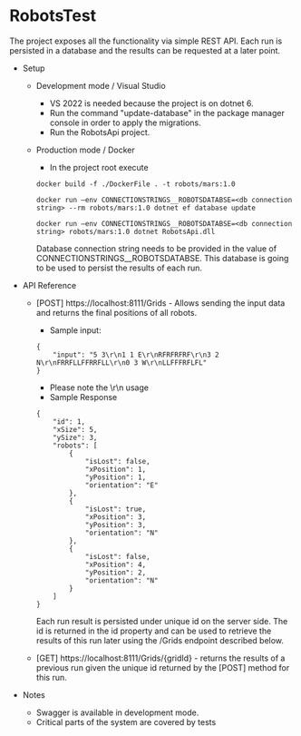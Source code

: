 # RobotsTest

The project exposes all the functionality via simple  REST API. Each run is persisted in a database and the results can be requested at a later point.

- Setup
    - Development mode / Visual Studio
        - VS 2022 is needed because the project is on dotnet 6.
        - Run the command "update-database" in the package manager console in order to apply the migrations.
        - Run the RobotsApi project.
    - Production mode / Docker
        - In the project root execute 
        
        ```
        docker build -f ./DockerFile . -t robots/mars:1.0

        docker run —env CONNECTIONSTRINGS__ROBOTSDATABSE=<db connection string> --rm robots/mars:1.0 dotnet ef database update

        docker run —env CONNECTIONSTRINGS__ROBOTSDATABSE=<db connection string> robots/mars:1.0 dotnet RobotsApi.dll
        ```

        Database connection string needs to be provided in the value of CONNECTIONSTRINGS__ROBOTSDATABSE. This database is going to be used to persist the results of each run.

- API Reference
    - [POST] https://localhost:8111/Grids - Allows sending the input data and returns the final positions of all robots.
        - Sample input: 
                
        ```
        {
            "input": "5 3\r\n1 1 E\r\nRFRFRFRF\r\n3 2 N\r\nFRRFLLFFRRFLL\r\n0 3 W\r\nLLFFFRFLFL"
        }
        ```
  
        - Please note the \r\n usage
        - Sample Response
        
        ```
        {
            "id": 1,
            "xSize": 5,
            "ySize": 3,
            "robots": [
                {
                    "isLost": false,
                    "xPosition": 1,
                    "yPosition": 1,
                    "orientation": "E"
                },
                {
                    "isLost": true,
                    "xPosition": 3,
                    "yPosition": 3,
                    "orientation": "N"
                },
                {
                    "isLost": false,
                    "xPosition": 4,
                    "yPosition": 2,
                    "orientation": "N"
                }
            ]
        }
        ```
        
        Each run result is persisted under unique id on the server side. The id is returned in the id property and can be used to retrieve the results of this run later using the /Grids endpoint described below.

    - [GET] https://localhost:8111/Grids/{gridId} - returns the results of a previous run given the unique id returned by the [POST] method for this run.
        
- Notes
    - Swagger is available in development mode.
    - Critical parts of the system are covered by tests
